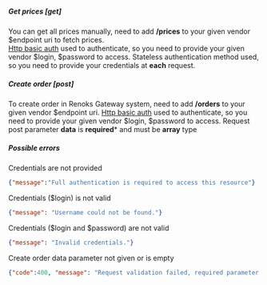 ##### Get prices [get]
You can get all prices manually, need to add **/prices** to your given vendor $endpoint uri to fetch prices.   
[Http basic auth](https://en.wikipedia.org/wiki/Basic_access_authentication) used to authenticate, so you need to provide your given vendor $login, $password to access.
Stateless authentication method used, so you need to provide your credentials at **each** request. 

##### Create order [post]
To create order in Renoks Gateway system, need to add **/orders** to your given vendor $endpoint uri.
[Http basic auth](https://en.wikipedia.org/wiki/Basic_access_authentication) used to authenticate, so you need to provide your given vendor $login, $password to access.
Request post parameter **data** is **required*** and must be **array** type

##### Possible errors
Credentials are not provided
```json
{"message":"Full authentication is required to access this resource"} 
```
Credentials ($login) is not valid
```json
{"message": "Username could not be found."}
```
Credentials ($login and $password) are not valid
```json
{"message": "Invalid credentials."}
```
Create order data parameter not given or is empty
```json
{"code":400, "message": "Request validation failed, required parameter 'data' should not be blank"}
```
